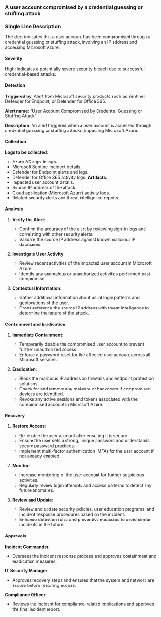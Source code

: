 ### A user account compromised by a credential guessing or stuffing attack

### Single Line Description
The alert indicates that a user account has been compromised through a credential guessing or stuffing attack, involving an IP address and accessing Microsoft Azure.

#### **Severity**
High: Indicates a potentially severe security breach due to successful credential-based attacks.

#### **Detection**
**Triggered by**: Alert from Microsoft security products such as Sentinel, Defender for Endpoint, or Defender for Office 365.

**Alert name**: "User Account Compromised by Credential Guessing or Stuffing Attack"

**Description**: An alert triggered when a user account is accessed through credential guessing or stuffing attacks, impacting Microsoft Azure.

#### **Collection**
**Logs to be collected**:
- Azure AD sign-in logs.
- Microsoft Sentinel incident details.
- Defender for Endpoint alerts and logs.
- Defender for Office 365 activity logs.
**Artifacts**:
- Impacted user account details.
- Source IP address of the attack.
- Cloud application (Microsoft Azure) activity logs.
- Related security alerts and threat intelligence reports.

#### **Analysis**
1. **Verify the Alert**:
   - Confirm the accuracy of the alert by reviewing sign-in logs and correlating with other security alerts.
   - Validate the source IP address against known malicious IP databases.

2. **Investigate User Activity**:
   - Review recent activities of the impacted user account in Microsoft Azure.
   - Identify any anomalous or unauthorized activities performed post-compromise.

3. **Contextual Information**:
   - Gather additional information about usual login patterns and geolocations of the user.
   - Cross-reference the source IP address with threat intelligence to determine the nature of the attack.

#### **Containment and Eradication**
1. **Immediate Containment**:
   - Temporarily disable the compromised user account to prevent further unauthorized access.
   - Enforce a password reset for the affected user account across all Microsoft services.

2. **Eradication**:
   - Block the malicious IP address on firewalls and endpoint protection solutions.
   - Check for and remove any malware or backdoors if compromised devices are identified.
   - Revoke any active sessions and tokens associated with the compromised account in Microsoft Azure.

#### **Recovery**
1. **Restore Access**:
   - Re-enable the user account after ensuring it is secure.
   - Ensure the user sets a strong, unique password and understands secure password practices.
   - Implement multi-factor authentication (MFA) for the user account if not already enabled.

2. **Monitor**:
   - Increase monitoring of the user account for further suspicious activities.
   - Regularly review login attempts and access patterns to detect any future anomalies.

3. **Review and Update**:
   - Review and update security policies, user education programs, and incident response procedures based on the incident.
   - Enhance detection rules and preventive measures to avoid similar incidents in the future.

#### **Approvals**
**Incident Commander**:
- Oversees the incident response process and approves containment and eradication measures.

**IT Security Manager**:
- Approves recovery steps and ensures that the system and network are secure before restoring access.

**Compliance Officer**:
- Reviews the incident for compliance-related implications and approves the final incident report.